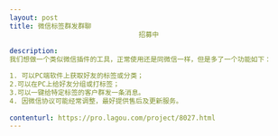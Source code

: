 ```yaml
---                
layout: post       
title: 微信标签群发群聊
                                招募中
           
description: 
我们想做一个类似微信插件的工具，正常使用还是同微信一样，但是多了一个功能如下：

1. 可以PC端软件上获取好友的标签或分类；
2.可以在PC上给好友分组或打标签；
3.可以一键给特定标签的客户群发一条消息。
4. 因微信协议可能经常调整，最好提供售后及更新服务。
     
contenturl: https://pro.lagou.com/project/8027.html      
---                 
```

